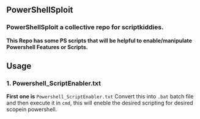 ## PowerShellSploit
### PowerShellSploit a collective repo for scriptkiddies.
**This Repo has some PS scripts that will be helpful to enable/manipulate Powershell Features or Scripts.**
## Usage
### 1. Powershell_ScriptEnabler.txt 
**First one is** `Powershell_ScriptEnabler.txt`
Convert this into `.bat` batch file and then execute it in `cmd`,
this will eneble the desired scripting for desired scopein powershell.
